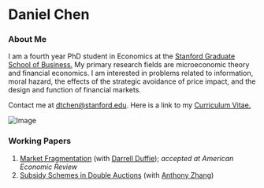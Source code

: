 # Daniel Chen
### About Me
I am a fourth year PhD student in Economics at the [Stanford Graduate School of Business.](https://www.gsb.stanford.edu/programs/phd/academic-experience/students/daniel-chen) My primary research fields are microeconomic theory and financial economics. I am interested in problems related to information, moral hazard, the effects of the strategic avoidance of price impact, and the design and function of financial markets. 

Contact me at dtchen@stanford.edu. Here is a link to my [Curriculum Vitae.](https://dtc1995.github.io/Academic_CV_Sept_14.pdf)

![Image](https://dtc1995.github.io/danielchenpic.png)
 
### Working Papers

1. [Market Fragmentation](https://dtc1995.github.io/revisionNov15.pdf) (with [Darrell Duffie](https://www.darrellduffie.com)); *accepted at American Economic Review*
2. [Subsidy Schemes in Double Auctions](https://dtc1995.github.io/SSDADec12.pdf) (with [Anthony Zhang](https://anthonyleezhang.github.io))



